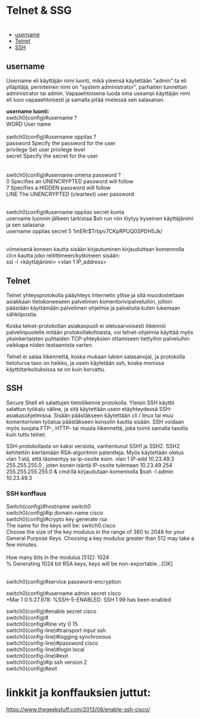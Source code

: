 # Telnet & SSG

# [](#)
  * [username](#username)
  * [Telnet](#Telnet)
  * [SSH](#SSH)
  
## username

Username eli käyttäjän nimi luonti, mikä yleensä käytettään "admin":ta eli ylläpitäjä, perinteinen nimi on "system administrator", parhaiten tunnettan administrator tai admin. Vapaaehtoisena luoda oma useampi käyttäjän nimi eli luoo vapaaehtoisesti ja samalla pitää mielessä sen salasanan.

<b>username luonti: </b> <br>
switch0(config)#username ? <br>
  WORD  User name <br><br> 
switch0(config)#username oppilas ? <br>
  password   Specify the password for the user <br>
  privilege  Set user privilege level <br>
  secret     Specify the secret for the user <br>
  <cr> <br><br>
switch0(config)#username omena password ? <br>
  0     Specifies an UNENCRYPTED password will follow <br>
  7     Specifies a HIDDEN password will follow <br>
  LINE  The UNENCRYPTED (cleartext) user password <br><br>
  
switch0(config)#username oppilas secret kunta <br>
username luonnin jälkeen tarkistaa $sh run niin löytyy kyseinen käyttäjänimi ja sen salasana: <br>
username oppilas secret 5 $1$mERr$Trbpv7CKpRPUQ0SPDH5Jk/ <br><br>

viimeisenä koneen kautta sisään kirjautuminen kirjauduttaan komennolla cli:n kautta joko reitittimeen/kytkimeen sisään: <br>
ssl -l <käyttäjänimi> <vlan 1 IP_address>

## Telnet
Telnet yhteysprotokolla pääyhteys Internetin ylitse ja sitä muodostettaan asiakkaan tietokoneeseen palvelimen komentorivipalveluihin, jolloin päästään käyttämään palvelimen ohjelmia ja palveluita kuten lukemaan sähköpostia. 

Koska telnet-protokollan asiakaspuoli ei oletusarvoisesti liikennöi palvelinpuolelle mitään protokollakohtaista, voi telnet-ohjelmia käyttää myös yksinkertaisten puhtaiden TCP-yhteyksien ottamiseen tiettyihin palveluihin vaikkapa niiden testaamista varten.

Telnet ei salaa liikennettä, koska mukaan lukien salasanoja), ja protokolla tietoturva taso on heikko, ja usein käytetään ssh, koska monissa käyttötarkoituksissa se on kuin korvattu.

## SSH 
Secure Shell eli salattujen tietoliikenne protokolla. Yleisin SSH käyttö salattun työkalu väline, ja sitä käytettään usein etäyhteydessä SSH-asiakasohjelmissa. Sisään päästäkseen käytettään cli / linux tai muu komentorivien työalua päästäkseen konsolin kautta sisään. SSH voidaan myös suojata FTP-, HTTP- tai muuta liikennettä, joka toimii samalla tasolla kuin tuttu telnet. 

SSH-protokollasta on kaksi versiota, vanhentunut SSH1 ja SSH2. SSH2 kehitettiin kiertämään RSA-algoritmin patentteja. Myös käytettään oletus vlan 1:stä, että täsmentyy se ip-osoite esim. vlan 1 IP-add 10.23.49.3 255.255.255.0 , joten konen isäntä IP-osoite tulemaan 10.23.49.254 255.255.255.255.0 & cmd:llä kirjaudutaan komennolla $ssh -l admin 10.23.49.3

### SSH konffaus

Switch(config)#hostname switch0 <br>
switch0(config)#ip domain-name cisco <br>
switch0(config)#crypto key generate rsa <br>
The name for the keys will be: switch0.cisco <br>
Choose the size of the key modulus in the range of 360 to 2048 for your <br>
</t>  General Purpose Keys. Choosing a key modulus greater than 512 may take a few minutes. <br>
<br>
How many bits in the modulus [512]: 1024 <br>
% Generating 1024 bit RSA keys, keys will be non-exportable...[OK] <br><br>

switch0(config)#service password-encryption <br>

switch0(config)#username admin secret cisco <br>
*Mar 1 0:5:27.978: %SSH-5-ENABLED: SSH 1.99 has been enabled <br>

switch0(config)#enable secret cisco <br>
switch0(config)# <br>
switch0(config)#line vty 0 15 <br>
switch0(config-line)#transport input ssh <br>
switch0(config-line)#logging synchronous <br>
switch0(config-line)#password cisco <br>
switch0(config-line)#login local <br>
switch0(config-line)#exit <br>
switch0(config)#ip ssh version 2 <br>
switch0(config)#exit <br>


# linkkit ja konffauksien juttut: <br>
https://www.thegeekstuff.com/2013/08/enable-ssh-cisco/




